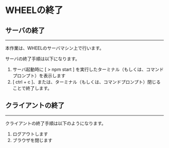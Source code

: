 # WHEELの終了

## サーバの終了
***
本作業は、WHEELのサーバマシン上で行います。

サーバの終了手順は以下になります。  

1. サーバ起動時に [ > npm start ] を実行したターミナル（もしくは、コマンドプロンプト）を表示します
1. [ ctrl + c ]、または、ターミナル（もしくは、コマンドプロンプト）閉じることで終了します。

## クライアントの終了
***
クライアントの終了手順は以下のようになります。

1. ログアウトします
2. ブラウザを閉じます